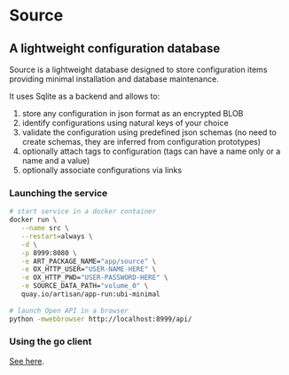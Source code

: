 # Source

## A lightweight configuration database

Source is a lightweight database designed to store configuration items providing minimal 
installation and database maintenance.

It uses Sqlite as a backend and allows to:

1. store any configuration in json format as an encrypted BLOB
2. identify configurations using natural keys of your choice
3. validate the configuration using predefined json schemas (no need to create schemas, they are inferred from 
   configuration prototypes)
4. optionally attach tags to configuration (tags can have a name only or a name and a value)
6. optionally associate configurations via links

### Launching the service

```bash
# start service in a docker container
docker run \
   --name src \
   --restart=always \
   -d \
   -p 8999:8080 \
   -e ART_PACKAGE_NAME="app/source" \
   -e OX_HTTP_USER="USER-NAME-HERE" \
   -e OX_HTTP_PWD="USER-PASSWORD-HERE" \
   -e SOURCE_DATA_PATH="volume_0" \
   quay.io/artisan/app-run:ubi-minimal
       
# launch Open API in a browser
python -mwebbrowser http://localhost:8999/api/
```

### Using the go client

[See here](src/readme.md).

